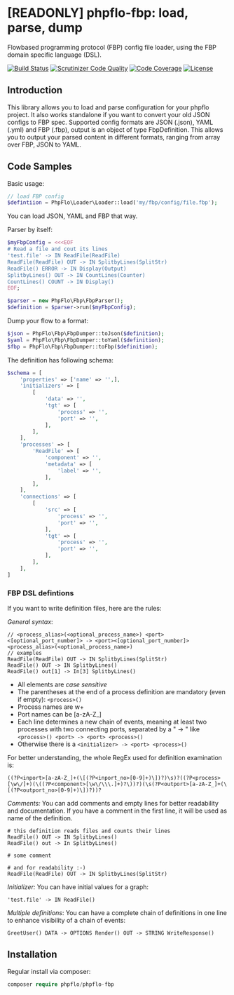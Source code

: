 # [READONLY] phpflo-fbp: load, parse, dump
Flowbased programming protocol (FBP) config file loader, using the FBP domain specific language (DSL).

[![Build Status](https://travis-ci.org/phpflo/phpflo-fbp.svg?branch=master)](https://travis-ci.org/phpflo)
[![Scrutinizer Code Quality](https://scrutinizer-ci.com/g/phpflo/phpflo-fbp/badges/quality-score.png?b=master)](https://scrutinizer-ci.com/g/phpflo/phpflo-fbp/?branch=master)
[![Code Coverage](https://scrutinizer-ci.com/g/phpflo/phpflo-fbp/badges/coverage.png?b=master)](https://scrutinizer-ci.com/g/phpflo/phpflo-fbp/?branch=master)
[![License](http://img.shields.io/:license-mit-blue.svg)](http://doge.mit-license.org)


## Introduction

This library allows you to load and parse configuration for your phpflo project. It also works standalone if you want to convert your old JSON configs to FBP spec.
Supported config formats are JSON (.json), YAML (.yml) and FBP (.fbp), output is an object of type FbpDefinition. This allows you to output your parsed content in different formats, ranging from array over FBP, JSON to YAML.

## Code Samples

Basic usage:
```php
// load FBP config
$defintiion = PhpFlo\Loader\Loader::load('my/fbp/config/file.fbp');
```
You can load JSON, YAML and FBP that way.

Parser by itself:
```php
$myFbpConfig = <<<EOF
# Read a file and cout its lines
'test.file' -> IN ReadFile(ReadFile)
ReadFile(ReadFile) OUT -> IN SplitbyLines(SplitStr)
ReadFile() ERROR -> IN Display(Output)
SplitbyLines() OUT -> IN CountLines(Counter)
CountLines() COUNT -> IN Display()
EOF;

$parser = new PhpFlo\Fbp\FbpParser();
$definition = $parser->run($myFbpConfig);
```
Dump your flow to a format:
```php
$json = PhpFlo\Fbp\FbpDumper::toJson($definition);
$yaml = PhpFlo\Fbp\FbpDumper::toYaml($definition);
$fbp = PhpFlo\Fbp\FbpDumper::toFbp($definition);
```

The definition has following schema:
```php
$schema = [
    'properties' => ['name' => '',],
    'initializers' => [
        [
            'data' => '',
            'tgt' => [
                'process' => '',
                'port' => '',
            ],
        ],
    ],
    'processes' => [
        'ReadFile' => [
            'component' => '',
            'metadata' => [
                'label' => '',
            ],
        ],
    ],
    'connections' => [
        [
            'src' => [
                'process' => '',
                'port' => '',
            ],
            'tgt' => [
                'process' => '',
                'port' => '',
            ],
        ],
    ],
]
```
### FBP DSL defintions

If you want to write definition files, here are the rules:

*General syntax*:
```
// <process_alias>(<optional_process_name>) <port><[optional_port_number]> -> <port><[optional_port_number]> <process_alias>(<optional_process_name>)
// examples
ReadFile(ReadFile) OUT -> IN SplitbyLines(SplitStr)
ReadFile() OUT -> IN SplitbyLines()
ReadFile() out[1] -> In[3] SplitbyLines()
```
* All elements are _case sensitive_
* The parentheses at the end of a process definition are mandatory (even if empty): ```<process>()```
* Process names are w+
* Port names can be [a-zA-Z_]
* Each line determines a new chain of events, meaning at least two processes with two connecting ports, separated by a " -> " like ```<process>() <port> -> <port> <process>()```
* Otherwise there is a ```<initializer> -> <port> <process>()```

For better understanding, the whole RegEx used for definition examination is:
```
((?P<inport>[a-zA-Z_]+(\[(?P<inport_no>[0-9]+)\])?)\s)?((?P<process>[\w\/]+)(\((?P<component>[\w\/\\\.]+)?\))?)(\s(?P<outport>[a-zA-Z_]+(\[(?P<outport_no>[0-9]+)\])?))?
```
*Comments:*
You can add comments and empty lines for better readability and documentation. If you have a comment in the first line, it will be used as name of the definition.
```
# this definition reads files and counts their lines
ReadFile() OUT -> IN SplitbyLines()
ReadFile() out -> In SplitbyLines()

# some comment

# and for readability :-)
ReadFile(ReadFile) OUT -> IN SplitbyLines(SplitStr)
```

*Initializer:*
You can have initial values for a graph:
```
'test.file' -> IN ReadFile()
```

*Multiple definitions*:
You can have a complete chain of definitions in one line to enhance visibility of a chain of events:
```
GreetUser() DATA -> OPTIONS Render() OUT -> STRING WriteResponse()
```

## Installation

Regular install via composer:
```php
composer require phpflo/phpflo-fbp
```
